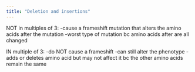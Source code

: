 ```yaml
---
title: "Deletion and insertions"
---
```

NOT in multiples of 3:
-cause a frameshift mutation that alters the amino acids after the mutation
-worst type of mutation bc amino acids after are all changed

IN multiple of 3:
-do NOT cause a frameshift
-can still alter the phenotype
-adds or deletes amino acid but may not affect it bc the other amino acids remain the same

